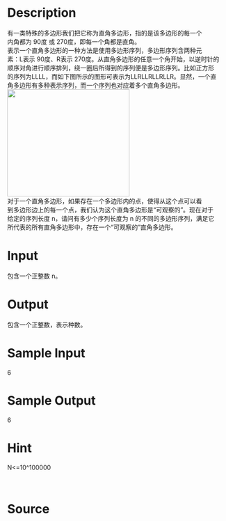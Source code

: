 
# Description

<div class="content"><div>有一类特殊的多边形我们把它称为直角多边形，指的是该多边形的每一个</div>
<div>内角都为 90度 或 270度，即每一个角都是直角。</div>
<div>表示一个直角多边形的一种方法是使用多边形序列，多边形序列含两种元</div>
<div>素：L表示 90度、R表示 270度。从直角多边形的任意一个角开始，以逆时针的</div>
<div>顺序对角进行顺序排列，绕一圈后所得到的序列便是多边形序列。比如正方形</div>
<div>的序列为LLLL，而如下图所示的图形可表示为LLRLLRLLRLLR。显然，一个直</div>
<div>角多边形有多种表示序列，而一个序列也对应着多个直角多边形。</div>
<div><img src="source/bzoj/4201/img/aHR0cHM6Ly9seWRzeS5jb20vSnVkZ2VPbmxpbmUvdXBsb2FkLzIwMTUwNy9jYy5KUEc=.JPG" width="281" height="246" alt=""/></div>
<div>对于一个直角多边形，如果存在一个多边形内的点，使得从这个点可以看</div>
<div>到多边形边上的每一个点，我们认为这个直角多边形是“可观察的”。现在对于</div>
<div>给定的序列长度 n，请问有多少个序列长度为 n 的不同的多边形序列，满足它</div>
<div>所代表的所有直角多边形中，存在一个“可观察的”直角多边形。</div>
<div></div>
<p></p></div>

# Input

<div class="content"><div>包含一个正整数 n。</div>
<div></div>
<p></p></div>

# Output

<div class="content"><div>包含一个正整数，表示种数。</div>
<p></p></div>

# Sample Input

<div class="content"><span class="sampledata">6</span></div>

# Sample Output

<div class="content"><span class="sampledata">6</span></div>

# Hint

<div class="content"><p></p><p>N&lt;=10^100000</p><br/>
<p></p><p></p></div>

# Source

<div class="content"><p><a href="problemset.php?search="></a></p></div>

